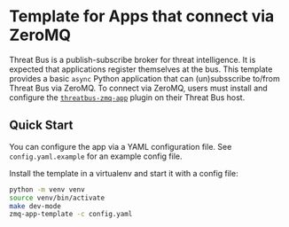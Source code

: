 Template for Apps that connect via ZeroMQ
=========================================

Threat Bus is a publish-subscribe broker for threat intelligence. It is expected
that applications register themselves at the bus. This template provides a basic
`async` Python application that can (un)subsscribe to/from Threat Bus via
ZeroMQ. To connect via ZeroMQ, users must install and configure the
[`threatbus-zmq-app`](https://pypi.org/project/threatbus-zmq-app/) plugin on
their Threat Bus host.

## Quick Start

You can configure the app via a YAML configuration file. See
`config.yaml.example` for an example config file.

Install the template in a virtualenv and start it with a config file:

```sh
python -m venv venv
source venv/bin/activate
make dev-mode
zmq-app-template -c config.yaml
```
